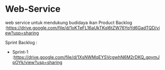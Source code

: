 # Web-Service
web service untuk mendukung budidaya ikan
Product Backlog :https://drive.google.com/file/d/1oKTeFL16aUkTKql6tZW76YqYd6GadTQD/view?usp=sharing

Sprint Backlog :
- Sprint-1 :https://drive.google.com/file/d/1XsNWMqEYSVcgwhN6M2rDKQ_gpymJpOYk/view?usp=sharing
